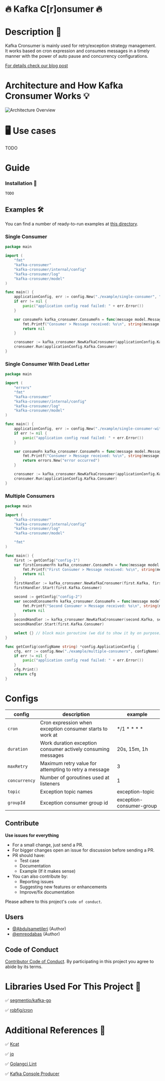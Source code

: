 # 🔥 Kafka C[r]onsumer 🔥

# Description 📖

Kafka Cronsumer is mainly used for retry/exception strategy management.
It works based on cron expression and consumes messages in a timely manner
with the power of auto pause and concurrency configurations.

[For details check our blog post]()

# Architecture and How Kafka Cronsumer Works 💡

![Architecture Overview](.github/images/architecture.png)

# 🖥 Use cases

TODO

# Guide

### Installation 🧰

```sh
TODO
```

## Examples 🛠

You can find a number of ready-to-run examples at [this directory](example).

### Single Consumer

```go
package main

import (
	"fmt"
	"kafka-cronsumer"
	"kafka-cronsumer/internal/config"
	"kafka-cronsumer/log"
	"kafka-cronsumer/model"
)

func main() {
	applicationConfig, err := config.New("./example/single-consumer", "config")
	if err != nil {
		panic("application config read failed: " + err.Error())
	}

	var consumeFn kafka_cronsumer.ConsumeFn = func(message model.Message) error {
		fmt.Printf("Consumer > Message received: %s\n", string(message.Value))
		return nil
	}

	cronsumer := kafka_cronsumer.NewKafkaCronsumer(applicationConfig.Kafka, consumeFn, log.DebugLevel)
	cronsumer.Run(applicationConfig.Kafka.Consumer)
}
```

### Single Consumer With Dead Letter

```go
package main

import (
	"errors"
	"fmt"
	"kafka-cronsumer"
	"kafka-cronsumer/internal/config"
	"kafka-cronsumer/log"
	"kafka-cronsumer/model"
)

func main() {
	applicationConfig, err := config.New("./example/single-consumer-with-deadletter", "config")
	if err != nil {
		panic("application config read failed: " + err.Error())
	}

	var consumeFn kafka_cronsumer.ConsumeFn = func(message model.Message) error {
		fmt.Printf("Consumer > Message received: %s\n", string(message.Value))
		return errors.New("error occurred")
	}

	cronsumer := kafka_cronsumer.NewKafkaCronsumer(applicationConfig.Kafka, consumeFn, log.DebugLevel)
	cronsumer.Run(applicationConfig.Kafka.Consumer)
}
```

### Multiple Consumers

```go
package main

import (
	"kafka-cronsumer"
	"kafka-cronsumer/internal/config"
	"kafka-cronsumer/log"
	"kafka-cronsumer/model"

	"fmt"
)

func main() {
	first := getConfig("config-1")
	var firstConsumerFn kafka_cronsumer.ConsumeFn = func(message model.Message) error {
		fmt.Printf("First Consumer > Message received: %s\n", string(message.Value))
		return nil
	}
	firstHandler := kafka_cronsumer.NewKafkaCronsumer(first.Kafka, firstConsumerFn, log.DebugLevel)
	firstHandler.Start(first.Kafka.Consumer)

	second := getConfig("config-2")
	var secondConsumerFn kafka_cronsumer.ConsumeFn = func(message model.Message) error {
		fmt.Printf("Second Consumer > Message received: %s\n", string(message.Value))
		return nil
	}
	secondHandler := kafka_cronsumer.NewKafkaCronsumer(second.Kafka, secondConsumerFn, log.DebugLevel)
	secondHandler.Start(first.Kafka.Consumer)

	select {} // block main goroutine (we did to show it by on purpose)
}

func getConfig(configName string) *config.ApplicationConfig {
	cfg, err := config.New("./example/multiple-consumers", configName)
	if err != nil {
		panic("application config read failed: " + err.Error())
	}
	cfg.Print()
	return cfg
}
```

# Configs

| config        | description                                                  | example                  |
|---------------|--------------------------------------------------------------|--------------------------|
| `cron`        | Cron expression when exception consumer starts to work at    | */1 * * * *              |
| `duration`    | Work duration exception consumer actively consuming messages | 20s, 15m, 1h             |
| `maxRetry`    | Maximum retry value for attempting to retry a message        | 3                        |
| `concurrency` | Number of goroutines used at listeners                       | 1                        |
| `topic`       | Exception topic names                                        | exception-topic          |
| `groupId`     | Exception consumer group id                                  | exception-consumer-group |

## Contribute

**Use issues for everything**

- For a small change, just send a PR.
- For bigger changes open an issue for discussion before sending a PR.
- PR should have:
    - Test case
    - Documentation
    - Example (If it makes sense)
- You can also contribute by:
    - Reporting issues
    - Suggesting new features or enhancements
    - Improve/fix documentation

Please adhere to this project's `code of conduct`.

## Users

- [@Abdulsametileri](https://github.com/Abdulsametileri) (Author)
- [@emreodabas](https://github.com/emreodabas) (Author)

## Code of Conduct

[Contributor Code of Conduct](CODE-OF-CONDUCT.md). By participating in this project you agree to abide by its terms.

# Libraries Used For This Project 💪

✅ [segmentio/kafka-go](https://github.com/segmentio/kafka-go)

✅ [robfig/cron](https://github.com/robfig/cron)

# Additional References 🤘

✅ [Kcat](https://github.com/edenhill/kcat)

✅ [jq](https://stedolan.github.io/jq/)

✅ [Golangci Lint](https://github.com/golangci/golangci-lint)

✅ [Kafka Console Producer](https://kafka.apache.org/quickstart)
